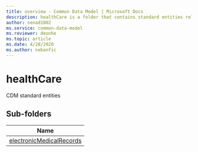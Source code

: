 ```yaml
---
title: overview - Common Data Model | Microsoft Docs
description: healthCare is a folder that contains standard entities related to the Common Data Model.
author: nenad1002
ms.service: common-data-model
ms.reviewer: deonhe
ms.topic: article
ms.date: 4/28/2020
ms.author: nebanfic
---
```


# healthCare

CDM standard entities  

## Sub-folders

|Name|
|---|
|[electronicMedicalRecords](electronicMedicalRecords/overview.md)|



